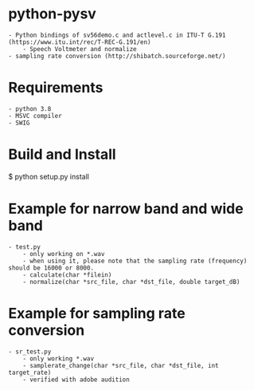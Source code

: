 # python-pysv
    - Python bindings of sv56demo.c and actlevel.c in ITU-T G.191 (https://www.itu.int/rec/T-REC-G.191/en)
        - Speech Voltmeter and normalize
    - sampling rate conversion (http://shibatch.sourceforge.net/)
    
# Requirements
    - python 3.8 
    - MSVC compiler
    - SWIG

# Build and Install
$ python setup.py install

# Example for narrow band and wide band
    - test.py
        - only working on *.wav
        - when using it, please note that the sampling rate (frequency) should be 16000 or 8000. 
        - calculate(char *filein)
        - normalize(char *src_file, char *dst_file, double target_dB)
# Example for sampling rate conversion
    - sr_test.py
        - only working *.wav
        - samplerate_change(char *src_file, char *dst_file, int target_rate)
        - verified with adobe audition

